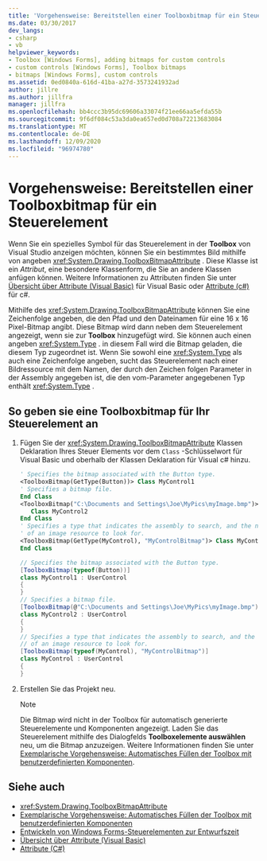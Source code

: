 ```yaml
---
title: 'Vorgehensweise: Bereitstellen einer Toolboxbitmap für ein Steuerelement'
ms.date: 03/30/2017
dev_langs:
- csharp
- vb
helpviewer_keywords:
- Toolbox [Windows Forms], adding bitmaps for custom controls
- custom controls [Windows Forms], Toolbox bitmaps
- bitmaps [Windows Forms], custom controls
ms.assetid: 0ed0840a-616d-41ba-a27d-3573241932ad
author: jillre
ms.author: jillfra
manager: jillfra
ms.openlocfilehash: bb4ccc3b95dc69606a33074f21ee66aa5efda55b
ms.sourcegitcommit: 9f6df084c53a3da0ea657ed0d708a72213683084
ms.translationtype: MT
ms.contentlocale: de-DE
ms.lasthandoff: 12/09/2020
ms.locfileid: "96974780"
---
```

# <a name="how-to-provide-a-toolbox-bitmap-for-a-control"></a>Vorgehensweise: Bereitstellen einer Toolboxbitmap für ein Steuerelement

Wenn Sie ein spezielles Symbol für das Steuerelement in der **Toolbox** von Visual Studio anzeigen möchten, können Sie ein bestimmtes Bild mithilfe von angeben <xref:System.Drawing.ToolboxBitmapAttribute> . Diese Klasse ist ein *Attribut*, eine besondere Klassenform, die Sie an andere Klassen anfügen können. Weitere Informationen zu Attributen finden Sie unter [Übersicht über Attribute (Visual Basic)](/dotnet/visual-basic/programming-guide/concepts/attributes/index) für Visual Basic oder [Attribute (c#)](/dotnet/csharp/programming-guide/concepts/attributes/index) für c#.

Mithilfe des <xref:System.Drawing.ToolboxBitmapAttribute> können Sie eine Zeichenfolge angeben, die den Pfad und den Dateinamen für eine 16 x 16 Pixel-Bitmap angibt. Diese Bitmap wird dann neben dem Steuerelement angezeigt, wenn sie zur **Toolbox** hinzugefügt wird. Sie können auch einen angeben <xref:System.Type> . in diesem Fall wird die Bitmap geladen, die diesem Typ zugeordnet ist. Wenn Sie sowohl eine <xref:System.Type> als auch eine Zeichenfolge angeben, sucht das Steuerelement nach einer Bildressource mit dem Namen, der durch den Zeichen folgen Parameter in der Assembly angegeben ist, die den vom-Parameter angegebenen Typ enthält <xref:System.Type> .

## <a name="to-specify-a-toolbox-bitmap-for-your-control"></a>So geben sie eine Toolboxbitmap für Ihr Steuerelement an

1. Fügen Sie der <xref:System.Drawing.ToolboxBitmapAttribute> Klassen Deklaration Ihres Steuer Elements vor dem `Class` -Schlüsselwort für Visual Basic und oberhalb der Klassen Deklaration für Visual c# hinzu.

    ```vb
    ' Specifies the bitmap associated with the Button type.
    <ToolboxBitmap(GetType(Button))> Class MyControl1
    ' Specifies a bitmap file.
    End Class
    <ToolboxBitmap("C:\Documents and Settings\Joe\MyPics\myImage.bmp")> _
       Class MyControl2
    End Class
    ' Specifies a type that indicates the assembly to search, and the name
    ' of an image resource to look for.
    <ToolboxBitmap(GetType(MyControl), "MyControlBitmap")> Class MyControl
    End Class
    ```

    ```csharp
    // Specifies the bitmap associated with the Button type.
    [ToolboxBitmap(typeof(Button))]
    class MyControl1 : UserControl
    {
    }
    // Specifies a bitmap file.
    [ToolboxBitmap(@"C:\Documents and Settings\Joe\MyPics\myImage.bmp")]
    class MyControl2 : UserControl
    {
    }
    // Specifies a type that indicates the assembly to search, and the name
    // of an image resource to look for.
    [ToolboxBitmap(typeof(MyControl), "MyControlBitmap")]
    class MyControl : UserControl
    {
    }
    ```

2. Erstellen Sie das Projekt neu.

    > [!NOTE]
    > Die Bitmap wird nicht in der Toolbox für automatisch generierte Steuerelemente und Komponenten angezeigt. Laden Sie das Steuerelement mithilfe des Dialogfelds **Toolboxelemente auswählen** neu, um die Bitmap anzuzeigen. Weitere Informationen finden Sie unter [Exemplarische Vorgehensweise: Automatisches Füllen der Toolbox mit benutzerdefinierten Komponenten](walkthrough-automatically-populating-the-toolbox-with-custom-components.md).

## <a name="see-also"></a>Siehe auch

- <xref:System.Drawing.ToolboxBitmapAttribute>
- [Exemplarische Vorgehensweise: Automatisches Füllen der Toolbox mit benutzerdefinierten Komponenten](walkthrough-automatically-populating-the-toolbox-with-custom-components.md)
- [Entwickeln von Windows Forms-Steuerelementen zur Entwurfszeit](developing-windows-forms-controls-at-design-time.md)
- [Übersicht über Attribute (Visual Basic)](/dotnet/visual-basic/programming-guide/concepts/attributes/index)
- [Attribute (C#)](/dotnet/csharp/programming-guide/concepts/attributes/index)
